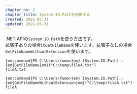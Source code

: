 ```yaml
---
chapter_no: 2
chapter_title: System.IO.Pathを利用する
created: 2021-05-31
updated: 2021-05-31
---
```

.NET APIの`System.IO.Path`を使う方法です。  
拡張子ありの場合は`GetFileName`を使います。拡張子なしの場合`GetFileNameWithoutExtension`を使います。

```output:拡張子あり
{em:command{PS C:\Users\fumo>}em} [System.IO.Path]::{em{GetFileName}em}("C:\temp\fileA.txt")
fileA.txt
```

```output:拡張子なし
{em:command{PS C:\Users\fumo>}em} [System.IO.Path]::{em{GetFileNameWithoutExtension}em}("C:\temp\fileA.txt")
fileA
```

